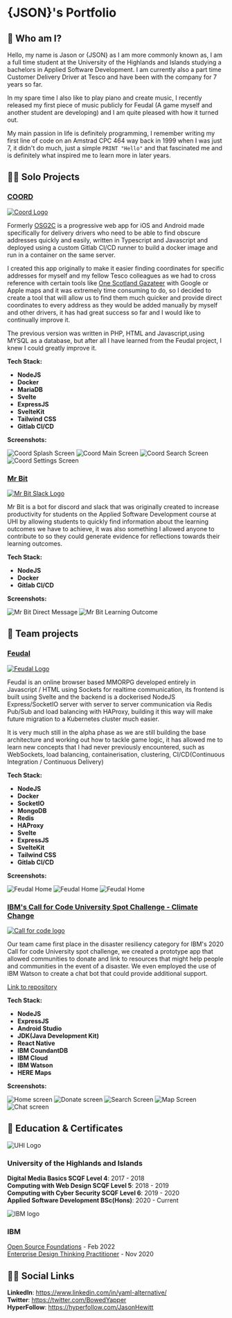 # {JSON}'s Portfolio

## 👋 Who am I?

Hello, my name is Jason or {JSON} as I am more commonly known as, I am a full time student at the University of the Highlands and Islands studying a bachelors in Applied Software Development.
I am currently also a part time Customer Delivery Driver at Tesco and have been with the company for 7 years so far.

In my spare time I also like to play piano and create music, I recently released my first piece of music publicly for Feudal (A game myself and another student are developing) and I am quite pleased with how it turned out.

My main passion in life is definitely programming, I remember writing my first line of code on an Amstrad CPC 464 way back in 1999 when I was just 7, it didn't do much, just a simple ```PRINT "Hello"``` and that fascinated me and is definitely what inspired me to learn more in later years.

## 🧑‍💻 Solo Projects

### [**COORD**](https://beta.coord.uk)

[![Coord Logo](img/coord.png)](https://beta.coord.uk)

Formerly [OSG2C](https://osg2c.uk) is a progressive web app for iOS and Android made specifically for delivery drivers who need to be able to find obscure addresses quickly and easily, written in Typescript and Javascript and deployed using a custom Gitlab CI/CD runner to build a docker image and run in a container on the same server.

I created this app originally to make it easier finding coordinates for specific addresses for myself and my fellow Tesco colleagues as we had to cross reference with certain tools like [One Scotland Gazateer](https://osg.scot) with Google or Apple maps and it was extremely time consuming to do, so I decided to create a tool that will allow us to find them much quicker and provide direct coordinates to every address as they would be added manually by myself and other drivers, it has had great success so far and I would like to continually improve it.

The previous version was written in PHP, HTML and Javascript,using MYSQL as a database, but after all I have learned from the Feudal project, I knew I could greatly improve it.

**Tech Stack:**

* **NodeJS**
* **Docker**
* **MariaDB**
* **Svelte**
* **ExpressJS**
* **SvelteKit**
* **Tailwind CSS**
* **Gitlab CI/CD**

**Screenshots:**  

![Coord Splash Screen](img/coord_splash_screen.png)
![Coord Main Screen](img/coord_screen.png)
![Coord Search Screen](img/coord_search_screen.png)
![Coord Settings Screen](img/coord_settings_screen.png)

### [**Mr Bit**](https://gitlab.com/Bowedyapper/mr-bit-slack/)

[![Mr Bit Slack Logo](img/mrbitslack.png)](https://gitlab.com/Bowedyapper/mr-bit-slack/)

Mr Bit is a bot for discord and slack that was originally created to increase productivity for students on the Applied Software Development course at UHI by allowing students to quickly find information about the learning outcomes we have to achieve, it was also something I allowed anyone to contribute to so they could generate evidence for reflections towards their learning outcomes.

**Tech Stack:**

* **NodeJS**
* **Docker**
* **Gitlab CI/CD**

**Screenshots:**  

![Mr Bit Direct Message](img/mr_bit_dm.png)
![Mr Bit Learning Outcome](img/mr_bit_lo.png)

## 👥 Team projects

### [**Feudal**](https://feud.al)

[![Feudal Logo](img/feudal.png)](https://feud.al)

Feudal is an online browser based MMORPG developed entirely in Javascript / HTML using Sockets for realtime communication, its frontend is built using Svelte and the backend is a dockerised NodeJS Express/SocketIO server with server to server communication via Redis Pub/Sub and load balancing with HAProxy, building it this way will make future migration to a Kubernetes cluster much easier.

It is very much still in the alpha phase as we are still building the base architecture and working out how to tackle game logic, it has allowed me to learn new concepts that I had never previously encountered, such as WebSockets, load balancing, containerisation, clustering, CI/CD(Continuous Integration / Continuous Delivery)

**Tech Stack:**

* **NodeJS**
* **Docker**
* **SocketIO**
* **MongoDB**
* **Redis**
* **HAProxy**
* **Svelte**
* **ExpressJS**
* **SvelteKit**
* **Tailwind CSS**
* **Gitlab CI/CD**

**Screenshots:**  

![Feudal Home](img/Feudal_home.png)
![Feudal Home](img/Feudal_inv.png)
![Feudal Home](img/Feudal_menu.png)

### [**IBM's Call for Code University Spot Challenge - Climate Change**](https://github.com/iLewisBrogan/callforcode-uhi)

[![Call for code logo](img/call_for_code.png)](https://callforcode.org/global-challenge/)

Our team came first place in the disaster resiliency category for IBM's 2020 Call for code University spot challenge, we created a prototype app that allowed communities to donate and link to resources that might help people and communities in the event of a disaster. We even employed the use of IBM Watson to create a chat bot that could provide additional support.

[Link to repository](https://github.com/iLewisBrogan/callforcode-uhi)

**Tech Stack:**

* **NodeJS**
* **ExpressJS**
* **Android Studio**
* **JDK(Java Development Kit)**
* **React Native**
* **IBM CoundantDB**
* **IBM Cloud**
* **IBM Watson**
* **HERE Maps**

**Screenshots:** 

![Home screen](img/c4c-screen-home.png)
![Donate screen](img/c4c-screen-donate.png)
![Search Screen](img/c4c-screen-search.png)
![Map Screen](img/c4c-screen-map.png)
![Chat screen](img/c4c-screen-chat.png)

## 📃 Education & Certificates

![UHI Logo](img/uhi_logo.png)

### **University of the Highlands and Islands**  

**Digital Media Basics SCQF Level 4**: 2017 - 2018  
**Computing with Web Design SCQF Level 5**: 2018 - 2019  
**Computing with Cyber Security SCQF Level 6**: 2019 - 2020  
**Applied Software Development BSc(Hons)**: 2020 - Current  

![IBM logo](img/ibm_logo.png)

### **IBM**  

[Open Source Foundations](https://www.credly.com/badges/c459e015-c678-4e63-9d9a-1285c64efdf5?source=linked_in_profile) -  Feb 2022  
[Enterprise Design Thinking Practitioner](https://www.youracclaim.com/badges/c459e015-c678-4e63-9d9a-1285c64efdf5?source=linked_in_profile) - Nov 2020

## 🙋‍♂️ Social Links

**LinkedIn**: https://www.linkedin.com/in/yaml-alternative/  
**Twitter**: https://twitter.com/BowedYapper  
**HyperFollow**: https://hyperfollow.com/JasonHewitt